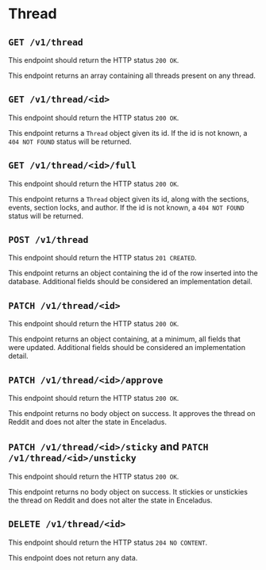 # Thread

## `GET /v1/thread`

This endpoint should return the HTTP status `200 OK`.

This endpoint returns an array containing all threads present on any thread.

## `GET /v1/thread/<id>`

This endpoint should return the HTTP status `200 OK`.

This endpoint returns a `Thread` object given its id.
If the id is not known,
a `404 NOT FOUND` status will be returned.

## `GET /v1/thread/<id>/full`

This endpoint should return the HTTP status `200 OK`.

This endpoint returns a `Thread` object given its id,
along with the sections, events, section locks, and author.
If the id is not known,
a `404 NOT FOUND` status will be returned.

## `POST /v1/thread`

This endpoint should return the HTTP status `201 CREATED`.

This endpoint returns an object containing the id of the row inserted into the database.
Additional fields should be considered an implementation detail.

## `PATCH /v1/thread/<id>`

This endpoint should return the HTTP status `200 OK`.

This endpoint returns an object containing, at a minimum,
all fields that were updated.
Additional fields should be considered an implementation detail.

## `PATCH /v1/thread/<id>/approve`

This endpoint should return the HTTP status `200 OK`.

This endpoint returns no body object on success.
It approves the thread on Reddit
and does not alter the state in Enceladus.

## `PATCH /v1/thread/<id>/sticky` and `PATCH /v1/thread/<id>/unsticky`

This endpoint should return the HTTP status `200 OK`.

This endpoint returns no body object on success.
It stickies or unstickies the thread on Reddit
and does not alter the state in Enceladus.

## `DELETE /v1/thread/<id>`

This endpoint should return the HTTP status `204 NO CONTENT`.

This endpoint does not return any data.
